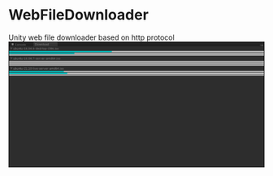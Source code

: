 # WebFileDownloader
Unity web file downloader based on http protocol
![image](https://github.com/ethanfangsh/WebFileDownloader/blob/7154c5e56ef7ba697f6731c29be85e8a95015529/img.png)
